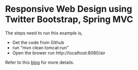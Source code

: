 Responsive Web Design using Twitter Bootstrap, Spring MVC
=========================================================

The steps need to run this example is,

* Get the code from Github
* run "mvn clean tomcat:run"
* Open the brower run http://localhost:8080/air

Refer to this [blog](http://krishnasblog.com/) for more details.
